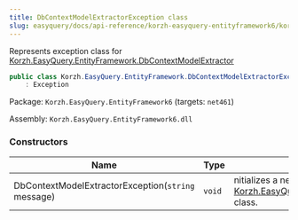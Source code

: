 ```yaml
---
title: DbContextModelExtractorException class
slug: easyquery/docs/api-reference/korzh-easyquery-entityframework6/korzh-easyquery-entityframework-namespace/dbcontextmodelextractorexception-class
---
```



Represents exception class for [Korzh.EasyQuery.EntityFramework.DbContextModelExtractor](/api-reference/korzh-easyquery-entityframework6/korzh-easyquery-entityframework-namespace/dbcontextmodelextractor-class)
```csharp
public class Korzh.EasyQuery.EntityFramework.DbContextModelExtractorException
    : Exception

```
Package: `Korzh.EasyQuery.EntityFramework6` (targets: `net461`)

Assembly: `Korzh.EasyQuery.EntityFramework6.dll`

### Constructors

| Name | Type | Description | 
| --- | --- | --- | 
| DbContextModelExtractorException(`string` message) | `void` | nitializes a new instance of the [Korzh.EasyQuery.EntityFramework.DbContextModelExtractorException](/api-reference/korzh-easyquery-entityframework6/korzh-easyquery-entityframework-namespace/dbcontextmodelextractorexception-class) class. |